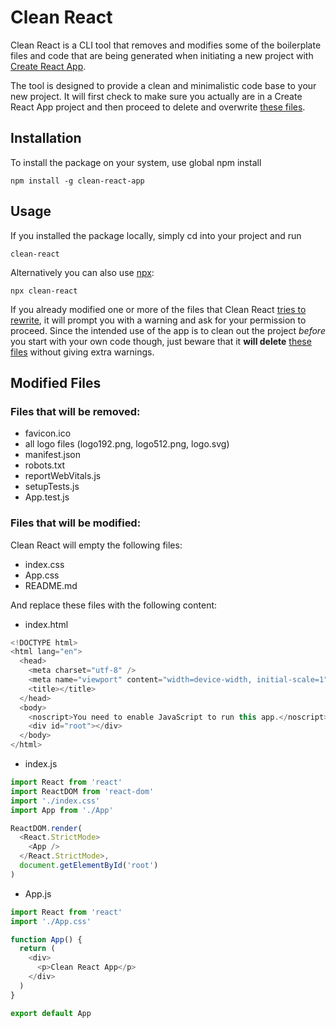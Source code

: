# Clean React

Clean React is a CLI tool that removes and modifies some of the boilerplate files and code that are being generated when initiating a new project with [Create React App](https://create-react-app.dev/).

The tool is designed to provide a clean and minimalistic code base to your new project. It will first check to make sure you actually are in a Create React App project and then proceed to delete and overwrite [these files](https://github.com/mhanki/clean-react-app#modified-files).

## Installation
To install the package on your system, use global npm install
```
npm install -g clean-react-app
```  

## Usage
If you installed the package locally, simply cd into your project and run
```
clean-react
```
Alternatively you can also use [npx](https://docs.npmjs.com/cli/v7/commands/npx):
```
npx clean-react
```  

If you already modified one or more of the files that Clean React [tries to rewrite](https://github.com/mhanki/clean-react-app#files-that-will-be-modified), it will prompt you with a warning and ask for your permission to proceed. Since the intended use of the app is to clean out the project *before* you start with your own code though, just beware that it **will delete** [these files](https://github.com/mhanki/clean-react-app#files-that-will-be-removed) without giving extra warnings.  

## Modified Files
### Files that will be removed:

- favicon.ico
- all logo files (logo192.png, logo512.png, logo.svg)
- manifest.json
- robots.txt
- reportWebVitals.js
- setupTests.js
- App.test.js

### Files that will be modified:
Clean React will empty the following files:
- index.css
- App.css
- README.md

And replace these files with the following content:  
  
- index.html
```js
<!DOCTYPE html>
<html lang="en">
  <head>
    <meta charset="utf-8" />
    <meta name="viewport" content="width=device-width, initial-scale=1" />
    <title></title>
  </head>
  <body>
    <noscript>You need to enable JavaScript to run this app.</noscript>
    <div id="root"></div>
  </body>
</html>
```

- index.js
```js
import React from 'react'
import ReactDOM from 'react-dom'
import './index.css'
import App from './App'

ReactDOM.render(
  <React.StrictMode>
    <App />
  </React.StrictMode>,
  document.getElementById('root')
)
```

- App.js
```js
import React from 'react'
import './App.css'

function App() {
  return (
    <div>
      <p>Clean React App</p>
    </div>
  )
}

export default App
```